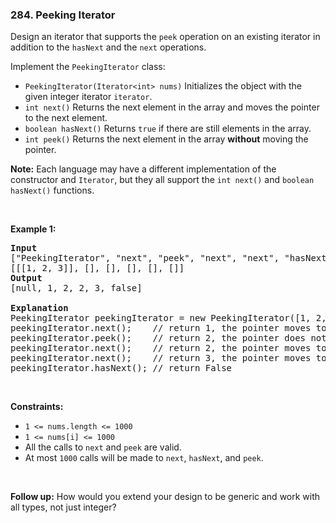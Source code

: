 <h3 align="left"> 284. Peeking Iterator</h3>
<div><p>Design an iterator that supports the <code>peek</code> operation on an existing iterator in addition to the <code>hasNext</code> and the <code>next</code> operations.</p>

<p>Implement the <code>PeekingIterator</code> class:</p>

<ul>
	<li><code>PeekingIterator(Iterator&lt;int&gt; nums)</code> Initializes the object with the given integer iterator <code>iterator</code>.</li>
	<li><code>int next()</code> Returns the next element in the array and moves the pointer to the next element.</li>
	<li><code>boolean hasNext()</code> Returns <code>true</code> if there are still elements in the array.</li>
	<li><code>int peek()</code> Returns the next element in the array <strong>without</strong> moving the pointer.</li>
</ul>

<p><strong>Note:</strong> Each language may have a different implementation of the constructor and <code>Iterator</code>, but they all support the <code>int next()</code> and <code>boolean hasNext()</code> functions.</p>

<p>&nbsp;</p>
<p><strong>Example 1:</strong></p>

<pre><strong>Input</strong>
["PeekingIterator", "next", "peek", "next", "next", "hasNext"]
[[[1, 2, 3]], [], [], [], [], []]
<strong>Output</strong>
[null, 1, 2, 2, 3, false]

<strong>Explanation</strong>
PeekingIterator peekingIterator = new PeekingIterator([1, 2, 3]); // [<u><strong>1</strong></u>,2,3]
peekingIterator.next();    // return 1, the pointer moves to the next element [1,<u><strong>2</strong></u>,3].
peekingIterator.peek();    // return 2, the pointer does not move [1,<u><strong>2</strong></u>,3].
peekingIterator.next();    // return 2, the pointer moves to the next element [1,2,<u><strong>3</strong></u>]
peekingIterator.next();    // return 3, the pointer moves to the next element [1,2,3]
peekingIterator.hasNext(); // return False
</pre>

<p>&nbsp;</p>
<p><strong>Constraints:</strong></p>

<ul>
	<li><code>1 &lt;= nums.length &lt;= 1000</code></li>
	<li><code>1 &lt;= nums[i] &lt;= 1000</code></li>
	<li>All the calls to <code>next</code> and <code>peek</code> are valid.</li>
	<li>At most <code>1000</code> calls will be made to <code>next</code>, <code>hasNext</code>, and <code>peek</code>.</li>
</ul>

<p>&nbsp;</p>
<strong>Follow up:</strong> How would you extend your design to be generic and work with all types, not just integer?</div>